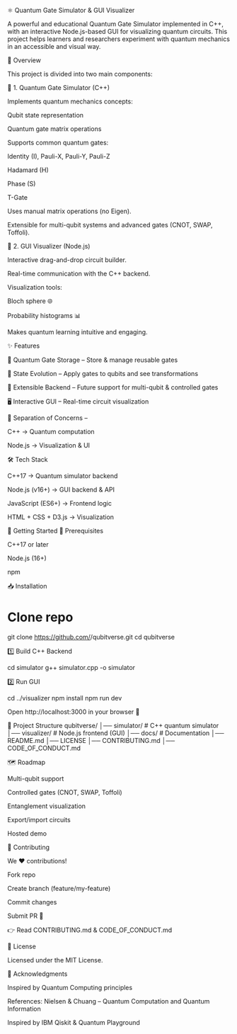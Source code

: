 ⚛️ Quantum Gate Simulator & GUI Visualizer

A powerful and educational Quantum Gate Simulator implemented in C++, with an interactive Node.js-based GUI for visualizing quantum circuits.
This project helps learners and researchers experiment with quantum mechanics in an accessible and visual way.

📖 Overview

This project is divided into two main components:

🔹 1. Quantum Gate Simulator (C++)

Implements quantum mechanics concepts:

Qubit state representation

Quantum gate matrix operations

Supports common quantum gates:

Identity (I), Pauli-X, Pauli-Y, Pauli-Z

Hadamard (H)

Phase (S)

T-Gate

Uses manual matrix operations (no Eigen).

Extensible for multi-qubit systems and advanced gates (CNOT, SWAP, Toffoli).

🔹 2. GUI Visualizer (Node.js)

Interactive drag-and-drop circuit builder.

Real-time communication with the C++ backend.

Visualization tools:

Bloch sphere 🌐

Probability histograms 📊

Makes quantum learning intuitive and engaging.

✨ Features

🎯 Quantum Gate Storage – Store & manage reusable gates

🔄 State Evolution – Apply gates to qubits and see transformations

🧩 Extensible Backend – Future support for multi-qubit & controlled gates

🖥️ Interactive GUI – Real-time circuit visualization

🧹 Separation of Concerns –

C++ → Quantum computation

Node.js → Visualization & UI

🛠️ Tech Stack

C++17 → Quantum simulator backend

Node.js (v16+) → GUI backend & API

JavaScript (ES6+) → Frontend logic

HTML + CSS + D3.js → Visualization

🚀 Getting Started
🔧 Prerequisites

C++17 or later

Node.js (16+)

npm

📥 Installation
# Clone repo
git clone https://github.com/<your-username>/qubitverse.git
cd qubitverse


1️⃣ Build C++ Backend

cd simulator
g++ simulator.cpp -o simulator


2️⃣ Run GUI

cd ../visualizer
npm install
npm run dev


Open http://localhost:3000
 in your browser 🚀

📂 Project Structure
qubitverse/
│── simulator/         # C++ quantum simulator
│── visualizer/        # Node.js frontend (GUI)
│── docs/              # Documentation
│── README.md
│── LICENSE
│── CONTRIBUTING.md
│── CODE_OF_CONDUCT.md

🗺️ Roadmap

 Multi-qubit support

 Controlled gates (CNOT, SWAP, Toffoli)

 Entanglement visualization

 Export/import circuits

 Hosted demo

🤝 Contributing

We ❤️ contributions!

Fork repo

Create branch (feature/my-feature)

Commit changes

Submit PR 🎉

👉 Read CONTRIBUTING.md
 & CODE_OF_CONDUCT.md

📜 License

Licensed under the MIT License.

🙌 Acknowledgments

Inspired by Quantum Computing principles

References: Nielsen & Chuang – Quantum Computation and Quantum Information

Inspired by IBM Qiskit & Quantum Playground